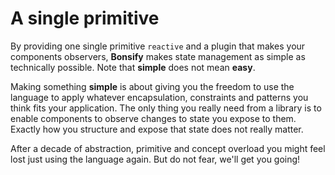 # A single primitive

By providing one single primitive `reactive` and a plugin that makes your components observers,
**Bonsify** makes state management as simple as technically possible. Note that **simple** does not mean **easy**.

Making something **simple** is about giving you the freedom to use the language to apply whatever encapsulation, constraints and patterns you think fits your application. The only thing you really need from a library is to enable components to observe changes to state you expose to them. Exactly how you structure and expose that state does not really matter.

After a decade of abstraction, primitive and concept overload you might feel lost just using the language again. But do not fear, we'll get you going!
